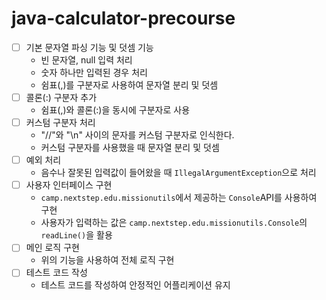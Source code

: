 # java-calculator-precourse

- [ ] 기본 문자열 파싱 기능 및 덧셈 기능
    - 빈 문자열, null 입력 처리
    - 숫자 하나만 입력된 경우 처리
    - 쉼표(,)를 구분자로 사용하여 문자열 분리 및 덧셈
- [ ] 콜론(:) 구분자 추가
  - 쉼표(,)와 콜론(:)을 동시에 구분자로 사용
- [ ] 커스텀 구분자 처리
  - "//"와 "\n" 사이의 문자를 커스텀 구분자로 인식한다.
  - 커스텀 구분자를 사용했을 때 문자열 분리 및 덧셈
- [ ] 예외 처리
  - 음수나 잘못된 입력값이 들어왔을 때 `IllegalArgumentException`으로 처리
- [ ] 사용자 인터페이스 구현
  - `camp.nextstep.edu.missionutils`에서 제공하는 `Console`API를 사용하여 구현
  - 사용자가 입력하는 값은 `camp.nextstep.edu.missionutils.Console`의 `readLine()`을 활용
- [ ] 메인 로직 구현
  - 위의 기능을 사용하여 전체 로직 구현
- [ ] 테스트 코드 작성
  - 테스트 코드를 작성하여 안정적인 어플리케이션 유지
